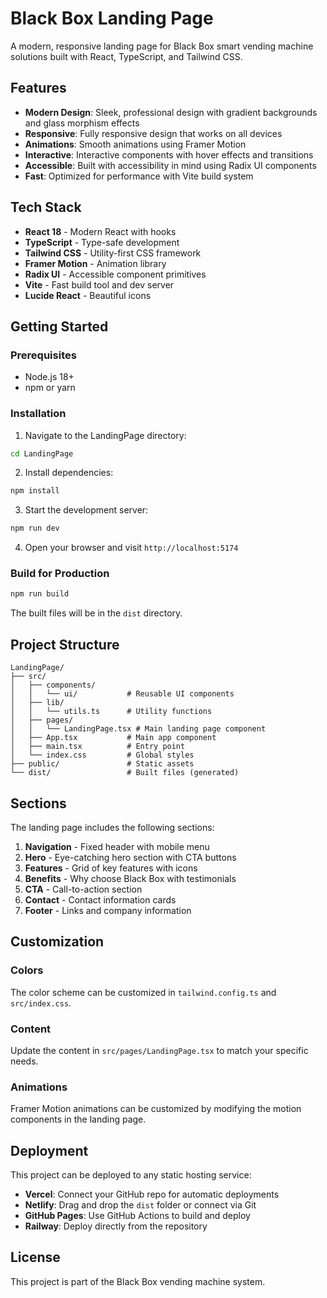 # Black Box Landing Page

A modern, responsive landing page for Black Box smart vending machine solutions built with React, TypeScript, and Tailwind CSS.

## Features

- **Modern Design**: Sleek, professional design with gradient backgrounds and glass morphism effects
- **Responsive**: Fully responsive design that works on all devices
- **Animations**: Smooth animations using Framer Motion
- **Interactive**: Interactive components with hover effects and transitions
- **Accessible**: Built with accessibility in mind using Radix UI components
- **Fast**: Optimized for performance with Vite build system

## Tech Stack

- **React 18** - Modern React with hooks
- **TypeScript** - Type-safe development
- **Tailwind CSS** - Utility-first CSS framework
- **Framer Motion** - Animation library
- **Radix UI** - Accessible component primitives
- **Vite** - Fast build tool and dev server
- **Lucide React** - Beautiful icons

## Getting Started

### Prerequisites

- Node.js 18+ 
- npm or yarn

### Installation

1. Navigate to the LandingPage directory:
```bash
cd LandingPage
```

2. Install dependencies:
```bash
npm install
```

3. Start the development server:
```bash
npm run dev
```

4. Open your browser and visit `http://localhost:5174`

### Build for Production

```bash
npm run build
```

The built files will be in the `dist` directory.

## Project Structure

```
LandingPage/
├── src/
│   ├── components/
│   │   └── ui/           # Reusable UI components
│   ├── lib/
│   │   └── utils.ts      # Utility functions
│   ├── pages/
│   │   └── LandingPage.tsx # Main landing page component
│   ├── App.tsx           # Main app component
│   ├── main.tsx          # Entry point
│   └── index.css         # Global styles
├── public/               # Static assets
└── dist/                 # Built files (generated)
```

## Sections

The landing page includes the following sections:

1. **Navigation** - Fixed header with mobile menu
2. **Hero** - Eye-catching hero section with CTA buttons
3. **Features** - Grid of key features with icons
4. **Benefits** - Why choose Black Box with testimonials
5. **CTA** - Call-to-action section
6. **Contact** - Contact information cards
7. **Footer** - Links and company information

## Customization

### Colors
The color scheme can be customized in `tailwind.config.ts` and `src/index.css`.

### Content
Update the content in `src/pages/LandingPage.tsx` to match your specific needs.

### Animations
Framer Motion animations can be customized by modifying the motion components in the landing page.

## Deployment

This project can be deployed to any static hosting service:

- **Vercel**: Connect your GitHub repo for automatic deployments
- **Netlify**: Drag and drop the `dist` folder or connect via Git
- **GitHub Pages**: Use GitHub Actions to build and deploy
- **Railway**: Deploy directly from the repository

## License

This project is part of the Black Box vending machine system.
